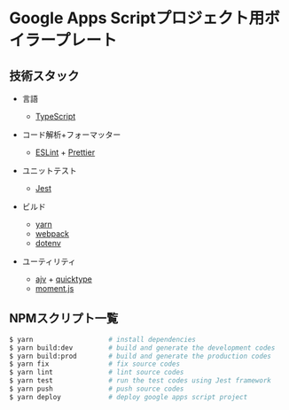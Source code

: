 # Google Apps Scriptプロジェクト用ボイラープレート

## 技術スタック
* 言語
  - [TypeScript](https://www.typescriptlang.org/)

* コード解析+フォーマッター
  - [ESLint](https://eslint.org/) + [Prettier](https://prettier.io/)

* ユニットテスト
  - [Jest](https://jestjs.io/)

* ビルド
  - [yarn](https://yarnpkg.com)
  - [webpack](https://webpack.js.org/)
  - [dotenv](https://github.com/motdotla/dotenv)

* ユーティリティ
  - [ajv](https://github.com/ajv-validator/ajv) + [quicktype](https://quicktype.io/)
  - [moment.js](https://momentjs.com/)

## NPMスクリプト一覧
```sh
$ yarn                   # install dependencies
$ yarn build:dev         # build and generate the development codes
$ yarn build:prod        # build and generate the production codes
$ yarn fix               # fix source codes
$ yarn lint              # lint source codes
$ yarn test              # run the test codes using Jest framework
$ yarn push              # push source codes
$ yarn deploy            # deploy google apps script project
```
